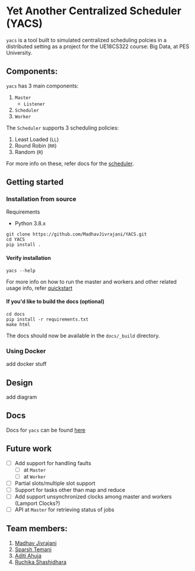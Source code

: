 # Yet Another Centralized Scheduler (YACS)

`yacs` is a tool built to simulated centralized scheduling polcies in a distributed setting as a project for the UE18CS322 course: Big Data, at PES University.  

## Components:
`yacs` has 3 main components:  
1. `Master`
	- `Listener`
2. `Scheduler`
3. `Worker`

The `Scheduler` supports 3 scheduling policies:
1. Least Loaded (`LL`)
2. Round Robin (`RR`)
3. Random (`R`)

For more info on these, refer docs for the [scheduler](https://yacs.readthedocs.io/en/latest/api.html#module-yacs.component.scheduler).

## Getting started

### Installation from source

Requirements
- Python 3.8.x

```
git clone https://github.com/MadhavJivrajani/YACS.git
cd YACS
pip install .
```

#### Verify installation
```
yacs --help
```

For more info on how to run the master and workers and other related usage info, refer [quickstart](https://yacs.readthedocs.io/en/latest/quickstart.html)

#### If you'd like to build the docs (optional)
```
cd docs
pip install -r requirements.txt
make html
```

The docs should now be available in the `docs/_build` directory.

### Using Docker 
add docker stuff

## Design

add diagram

## Docs
Docs for `yacs` can be found [here](https://yacs.readthedocs.io/en/latest/index.html)

## Future work
- [ ] Add support for handling faults
	- [ ] at `Master`
	- [ ] at `Worker`
- [ ] Partial slots/multiple slot support
- [ ] Support for tasks other than map and reduce
- [ ] Add support unsynchronized clocks among master and workers (Lamport Clocks?)
- [ ] API at `Master` for retrieving status of jobs

## Team members:
1. [Madhav Jivrajani](https://github.com/MadhavJivrajani)
2. [Sparsh Temani](https://github.com/temanisparsh)
3. [Aditi Ahuja](https://github.com/metonymic-smokey)
4. [Ruchika Shashidhara](https://github.com/RuchikaShashidhara)
